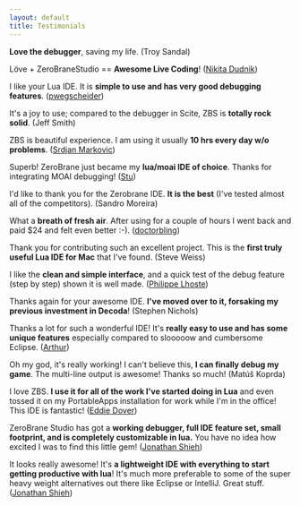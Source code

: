 ```yaml
---
layout: default
title: Testimonials
---
```


**Love the debugger**, saving my life.
(Troy Sandal)

Löve + ZeroBraneStudio == **Awesome Live Coding**!
([Nikita Dudnik](http://nikdudnik.com/post/30067678839/ive-spent-last-day-looking-for-a-suitable))

I like your Lua IDE. It is **simple to use and has very good debugging features**.
([pwegscheider](https://github.com/pwegscheider))

It's a joy to use; compared to the debugger in Scite, ZBS is **totally rock solid**.
(Jeff Smith)

ZBS is beautiful experience. I am using it usually **10 hrs every day w/o problems**.
([Srdjan Markovic](https://github.com/srdjan-m))

Superb! ZeroBrane just became my **lua/moai IDE of choice**. Thanks for integrating MOAI debugging!
([Stu](http://www.tabletop-terrain.com/))

I'd like to thank you for the Zerobrane IDE. **It is the best** (I've tested almost all of the competitors).
(Sandro Moreira)

What a **breath of fresh air**. After using for a couple of hours I went back and paid $24 and felt even better :-).
([doctorbling](http://notebook.kulchenko.com/zerobrane/zerobrane-studio-is-one-year-old#comment-186))

Thank you for contributing such an excellent project. This is the **first truly useful Lua IDE for Mac** that I've found.
(Steve Weiss) 

I like the **clean and simple interface**, and a quick test of the debug feature (step by step) shown it is well made.
([Philippe Lhoste](http://lua-users.org/lists/lua-l/2012-06/msg00854.html))

Thanks again for your awesome IDE. **I've moved over to it, forsaking my previous investment in Decoda**!
(Stephen Nichols)

Thanks a lot for such a wonderful IDE!  It's **really easy to use and has some unique features** especially compared to slooooow and cumbersome Eclipse.
([Arthur](https://github.com/toiffel))

Oh my god, it's really working! I can't believe this, **I can finally debug my game**. The multi-line output is awesome! Thanks so much!
(Matúš Koprda)

I love ZBS. **I use it for all of the work I've started doing in Lua** and even tossed it on my PortableApps installation for work while I'm in the office! This IDE is fantastic!
([Eddie Dover](https://github.com/EddieDover))

ZeroBrane Studio has got a **working debugger, full IDE feature set, small footprint, and is completely customizable in lua.**  You have no idea how excited I was to find this little gem!
([Jonathan Shieh](https://github.com/Odie))

It looks really awesome! It's **a lightweight IDE with everything to start getting productive with lua**!  It's much more preferable to some of the super heavy weight alternatives out there like Eclipse or IntelliJ.  Great stuff.
([Jonathan Shieh](https://github.com/Odie))
